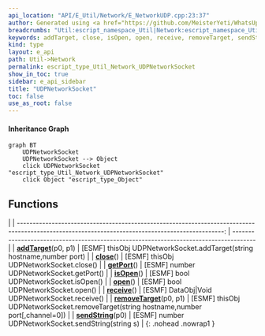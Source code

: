 ```yaml
---
api_location: "API/E_Util/Network/E_NetworkUDP.cpp:23:37"
author: Generated using <a href="https://github.com/MeisterYeti/WhatsUpDoc">WhatsUpDoc</a>
breadcrumbs: "Util:escript_namespace_Util|Network:escript_namespace_Util_Network"
keywords: addTarget, close, isOpen, open, receive, removeTarget, sendString, getPort
kind: type
layout: e_api
path: Util->Network
permalink: escript_type_Util_Network_UDPNetworkSocket
show_in_toc: true
sidebar: e_api_sidebar
title: "UDPNetworkSocket"
toc: false
use_as_root: false
---
```


#### Inheritance Graph

```mermaid
graph BT
	UDPNetworkSocket
	UDPNetworkSocket --> Object
	click UDPNetworkSocket "escript_type_Util_Network_UDPNetworkSocket"
	click Object "escript_type_Object"
```

## Functions

|
| -----------------------------------------------------------------------------------------------------------------------------------------------: | ------------------------------------------------------------------------------------- | 
| **[addTarget](classUtil_1_1Network_1_1UDPNetworkSocket#classUtil_1_1Network_1_1UDPNetworkSocket_1a009eea568922b666fa6c59dcc9db6e1c)**(p0, p1)    | [ESMF] thisObj UDPNetworkSocket.addTarget(string hostname,number port)                | 
| **[close](classUtil_1_1Network_1_1UDPNetworkSocket#classUtil_1_1Network_1_1UDPNetworkSocket_1ab05e1b11a9186207b0227757f823f830)**()              | [ESMF] thisObj UDPNetworkSocket.close()                                               | 
| **[getPort](classUtil_1_1Network_1_1UDPNetworkSocket#classUtil_1_1Network_1_1UDPNetworkSocket_1aea358927b5da70e5ca8b257a81774085)**()            | [ESMF] number UDPNetworkSocket.getPort()                                              | 
| **[isOpen](classUtil_1_1Network_1_1UDPNetworkSocket#classUtil_1_1Network_1_1UDPNetworkSocket_1a74d7cfdb82c56ea6049ef8286c3ca766)**()             | [ESMF] bool UDPNetworkSocket.isOpen()                                                 | 
| **[open](classUtil_1_1Network_1_1UDPNetworkSocket#classUtil_1_1Network_1_1UDPNetworkSocket_1a1a0868b76045aabe07ab201f2f7fd747)**()               | [ESMF] bool UDPNetworkSocket.open()                                                   | 
| **[receive](classUtil_1_1Network_1_1UDPNetworkSocket#classUtil_1_1Network_1_1UDPNetworkSocket_1a0f9051a5dc138734b0d3ddfac36aaeb4)**()            | [ESMF] DataObj\|Void UDPNetworkSocket.receive()                                       | 
| **[removeTarget](classUtil_1_1Network_1_1UDPNetworkSocket#classUtil_1_1Network_1_1UDPNetworkSocket_1a0c6417c3886bc7dbea4cf39cef48add3)**(p0, p1) | [ESMF] thisObj UDPNetworkSocket.removeTarget(string hostname,number port[,channel=0]) | 
| **[sendString](classUtil_1_1Network_1_1UDPNetworkSocket#classUtil_1_1Network_1_1UDPNetworkSocket_1a82efc447fcf89bc3b9b764a6f6076ac2)**(p0)       | [ESMF] number UDPNetworkSocket.sendString(string s)                                   | 
{: .nohead .nowrap1 }


